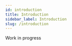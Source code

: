 ```yaml
---
id: introduction
title: Introduction
sidebar_label: Introduction
slug: /introduction
---
```


Work in progress